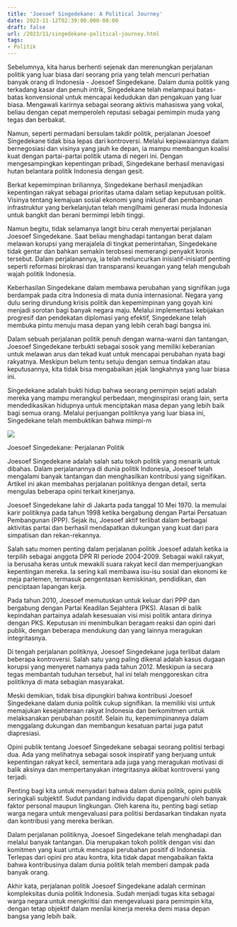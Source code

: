 ```yaml
---
title: 'Joesoef Singedekane: A Political Journey'
date: 2023-11-12T02:39:00.000-08:00
draft: false
url: /2023/11/singedekane-political-journey.html
tags: 
- Politik
---
```


  

Sebelumnya, kita harus berhenti sejenak dan merenungkan perjalanan politik yang luar biasa dari seorang pria yang telah mencuri perhatian banyak orang di Indonesia - Joesoef Singedekane. Dalam dunia politik yang terkadang kasar dan penuh intrik, Singedekane telah melampaui batas-batas konvensional untuk mencapai kedudukan dan pengakuan yang luar biasa. Mengawali karirnya sebagai seorang aktivis mahasiswa yang vokal, beliau dengan cepat memperoleh reputasi sebagai pemimpin muda yang tegas dan berbakat.

  

Namun, seperti permadani bersulam takdir politik, perjalanan Joesoef Singedekane tidak bisa lepas dari kontroversi. Melalui kepiawaiannya dalam bernegosiasi dan visinya yang jauh ke depan, ia mampu membangun koalisi kuat dengan partai-partai politik utama di negeri ini. Dengan mengesampingkan kepentingan pribadi, Singedekane berhasil menavigasi hutan belantara politik Indonesia dengan gesit.

  

Berkat kepemimpinan briliannya, Singedekane berhasil menjadikan kepentingan rakyat sebagai prioritas utama dalam setiap keputusan politik. Visinya tentang kemajuan sosial ekonomi yang inklusif dan pembangunan infrastruktur yang berkelanjutan telah mengilhami generasi muda Indonesia untuk bangkit dan berani bermimpi lebih tinggi.

  

Namun begitu, tidak selamanya langit biru cerah menyertai perjalanan Joesoef Singedekane. Saat beliau menghadapi tantangan berat dalam melawan korupsi yang merajalela di tingkat pemerintahan, Singedekane tidak gentar dan bahkan semakin terobsesi memerangi penyakit kronis tersebut. Dalam perjalanannya, ia telah meluncurkan inisiatif-inisiatif penting seperti reformasi birokrasi dan transparansi keuangan yang telah mengubah wajah politik Indonesia.

  

Keberhasilan Singedekane dalam membawa perubahan yang signifikan juga berdampak pada citra Indonesia di mata dunia internasional. Negara yang dulu sering dirundung krisis politik dan kepemimpinan yang goyah kini menjadi sorotan bagi banyak negara maju. Melalui implementasi kebijakan progresif dan pendekatan diplomasi yang efektif, Singedekane telah membuka pintu menuju masa depan yang lebih cerah bagi bangsa ini.

  

Dalam sebuah perjalanan politik penuh dengan warna-warni dan tantangan, Joesoef Singedekane terbukti sebagai sosok yang memiliki keberanian untuk melawan arus dan tekad kuat untuk mencapai perubahan nyata bagi rakyatnya. Meskipun belum tentu setuju dengan semua tindakan atau keputusannya, kita tidak bisa mengabaikan jejak langkahnya yang luar biasa ini.

  

Singedekane adalah bukti hidup bahwa seorang pemimpin sejati adalah mereka yang mampu merangkul perbedaan, menginspirasi orang lain, serta mendedikasikan hidupnya untuk menciptakan masa depan yang lebih baik bagi semua orang. Melalui perjuangan politiknya yang luar biasa ini, Singedekane telah membuktikan bahwa mimpi-m

  

![](https://cdn.timesmedia.co.id/images/2021/01/21/Maulana-Joesoef.jpg)

  

Joesoef Singedekane: Perjalanan Politik

  

Joesoef Singedekane adalah salah satu tokoh politik yang menarik untuk dibahas. Dalam perjalanannya di dunia politik Indonesia, Joesoef telah mengalami banyak tantangan dan menghasilkan kontribusi yang signifikan. Artikel ini akan membahas perjalanan politiknya dengan detail, serta mengulas beberapa opini terkait kinerjanya.

  

Joesoef Singedekane lahir di Jakarta pada tanggal 10 Mei 1970. Ia memulai karir politiknya pada tahun 1998 ketika bergabung dengan Partai Persatuan Pembangunan (PPP). Sejak itu, Joesoef aktif terlibat dalam berbagai aktivitas partai dan berhasil mendapatkan dukungan yang kuat dari para simpatisan dan rekan-rekannya.

  

Salah satu momen penting dalam perjalanan politik Joesoef adalah ketika ia terpilih sebagai anggota DPR RI periode 2004-2009. Sebagai wakil rakyat, ia berusaha keras untuk mewakili suara rakyat kecil dan memperjuangkan kepentingan mereka. Ia sering kali membawa isu-isu sosial dan ekonomi ke meja parlemen, termasuk pengentasan kemiskinan, pendidikan, dan penciptaan lapangan kerja.

  

Pada tahun 2010, Joesoef memutuskan untuk keluar dari PPP dan bergabung dengan Partai Keadilan Sejahtera (PKS). Alasan di balik kepindahan partainya adalah kesesuaian visi misi politik antara dirinya dengan PKS. Keputusan ini menimbulkan beragam reaksi dan opini dari publik, dengan beberapa mendukung dan yang lainnya meragukan integritasnya.

  

Di tengah perjalanan politiknya, Joesoef Singedekane juga terlibat dalam beberapa kontroversi. Salah satu yang paling dikenal adalah kasus dugaan korupsi yang menyeret namanya pada tahun 2012. Meskipun ia secara tegas membantah tuduhan tersebut, hal ini telah menggoreskan citra politiknya di mata sebagian masyarakat.

  

Meski demikian, tidak bisa dipungkiri bahwa kontribusi Joesoef Singedekane dalam dunia politik cukup signifikan. Ia memiliki visi untuk memajukan kesejahteraan rakyat Indonesia dan berkomitmen untuk melaksanakan perubahan positif. Selain itu, kepemimpinannya dalam menggalang dukungan dan membangun kesatuan partai juga patut diapresiasi.

  

Opini publik tentang Joesoef Singedekane sebagai seorang politisi terbagi dua. Ada yang melihatnya sebagai sosok inspiratif yang berjuang untuk kepentingan rakyat kecil, sementara ada juga yang meragukan motivasi di balik aksinya dan mempertanyakan integritasnya akibat kontroversi yang terjadi.

  

Penting bagi kita untuk menyadari bahwa dalam dunia politik, opini publik seringkali subjektif. Sudut pandang individu dapat dipengaruhi oleh banyak faktor personal maupun lingkungan. Oleh karena itu, penting bagi setiap warga negara untuk mengevaluasi para politisi berdasarkan tindakan nyata dan kontribusi yang mereka berikan.

  

Dalam perjalanan politiknya, Joesoef Singedekane telah menghadapi dan melalui banyak tantangan. Dia merupakan tokoh politik dengan visi dan komitmen yang kuat untuk mencapai perubahan positif di Indonesia. Terlepas dari opini pro atau kontra, kita tidak dapat mengabaikan fakta bahwa kontribusinya dalam dunia politik telah memberi dampak pada banyak orang.

  

Akhir kata, perjalanan politik Joesoef Singedekane adalah cerminan kompleksitas dunia politik Indonesia. Sudah menjadi tugas kita sebagai warga negara untuk mengkritisi dan mengevaluasi para pemimpin kita, dengan tetap objektif dalam menilai kinerja mereka demi masa depan bangsa yang lebih baik.